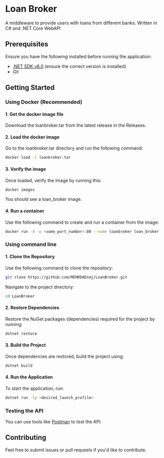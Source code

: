 # Loan Broker

A middleware to provide users with loans from different banks. Written in C# and .NET Core WebAPI

## Prerequisites

Ensure you have the following installed before running the application:

- [.NET SDK v8.0](https://dotnet.microsoft.com/download) (ensure the correct version is installed)
- Git

## Getting Started

### Using Docker (Recommended)

#### 1. Get the docker image file

Download the loanbroker.tar from the latest release in the Releases.

#### 2. Load the docker image

Go to the loanbroker.tar directory and run the following command:

```bash
docker load -i loanbroker.tar
```

#### 3. Verify the image

Once loaded, verify the image by running this:

```bash
docker images
```

You should see a loan_broker image.

#### 4. Run a container

Use the following command to create and run a container from the image:

```bash
docker run -d -p <some_port_number>:80 --name loanbroker loan_broker
```

### Using command line

#### 1. Clone the Repository

Use the following command to clone the repository:

```bash
git clone https://github.com/MEHRDADsmj/LoanBroker.git
```

Navigate to the project directory:

```bash
cd LoanBroker
```

#### 2. Restore Dependencies

Restore the NuGet packages (dependencies) required for the project by running:

```bash
dotnet restore
```

#### 3. Build the Project

Once dependencies are restored, build the project using:

```bash
dotnet build
```

#### 4. Run the Application

To start the application, run:

```bash
dotnet run -lp <desired_launch_profile>
```

### Testing the API

You can use tools like [Postman](https://www.postman.com/) to test the API.

## Contributing

Feel free to submit issues or pull requests if you'd like to contribute.
